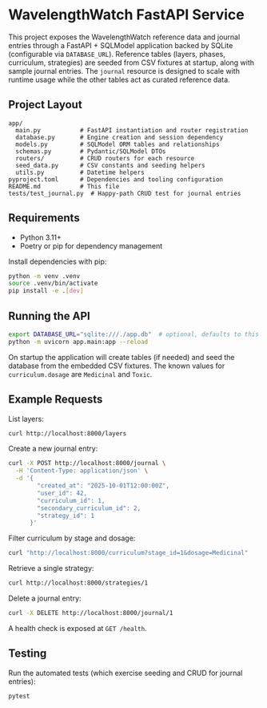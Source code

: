 # WavelengthWatch FastAPI Service

This project exposes the WavelengthWatch reference data and journal entries through a
FastAPI + SQLModel application backed by SQLite (configurable via `DATABASE_URL`).
Reference tables (layers, phases, curriculum, strategies) are seeded from CSV fixtures
at startup, along with sample journal entries. The `journal` resource is designed to
scale with runtime usage while the other tables act as curated reference data.

## Project Layout

```
app/
  main.py           # FastAPI instantiation and router registration
  database.py       # Engine creation and session dependency
  models.py         # SQLModel ORM tables and relationships
  schemas.py        # Pydantic/SQLModel DTOs
  routers/          # CRUD routers for each resource
  seed_data.py      # CSV constants and seeding helpers
  utils.py          # Datetime helpers
pyproject.toml      # Dependencies and tooling configuration
README.md           # This file
tests/test_journal.py  # Happy-path CRUD test for journal entries
```

## Requirements

* Python 3.11+
* Poetry or pip for dependency management

Install dependencies with pip:

```bash
python -m venv .venv
source .venv/bin/activate
pip install -e .[dev]
```

## Running the API

```bash
export DATABASE_URL="sqlite:///./app.db"  # optional, defaults to this value
python -m uvicorn app.main:app --reload
```

On startup the application will create tables (if needed) and seed the database from the
embedded CSV fixtures. The known values for `curriculum.dosage` are `Medicinal` and `Toxic`.

## Example Requests

List layers:

```bash
curl http://localhost:8000/layers
```

Create a new journal entry:

```bash
curl -X POST http://localhost:8000/journal \
  -H 'Content-Type: application/json' \
  -d '{
        "created_at": "2025-10-01T12:00:00Z",
        "user_id": 42,
        "curriculum_id": 1,
        "secondary_curriculum_id": 2,
        "strategy_id": 1
      }'
```

Filter curriculum by stage and dosage:

```bash
curl "http://localhost:8000/curriculum?stage_id=1&dosage=Medicinal"
```

Retrieve a single strategy:

```bash
curl http://localhost:8000/strategies/1
```

Delete a journal entry:

```bash
curl -X DELETE http://localhost:8000/journal/1
```

A health check is exposed at `GET /health`.

## Testing

Run the automated tests (which exercise seeding and CRUD for journal entries):

```bash
pytest
```
